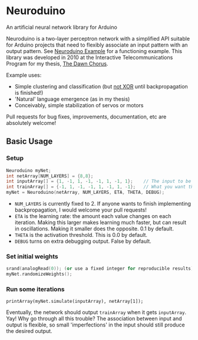 # Neuroduino
An artificial neural network library for Arduino

Neuroduino is a two-layer perceptron network with a simplified API suitable for Arduino projects that need to flexibly associate an input pattern with an output pattern.  See [Neuroduino Example](https://github.com/t3db0t/Neuroduino/blob/master/examples/Neuroduino_Example/Neuroduino_Example.pde) for a functioning example.  This library was developed in 2010 at the Interactive Telecommunications Program for my thesis, [The Dawn Chorus](http://log.liminastudio.com/itp/the-dawn-chorus).

Example uses:
- Simple clustering and classification (but [not XOR](https://www.quora.com/Why-cant-the-XOR-problem-be-solved-by-a-one-layer-perceptron) until backpropagation is finished!)
- 'Natural' language emergence (as in my thesis)
- Conceivably, simple stabilization of servos or motors

Pull requests for bug fixes, improvements, documentation, etc are absolutely welcome!

## Basic Usage

### Setup
```C++
Neuroduino myNet;
int netArray[NUM_LAYERS] = {8,8};
int inputArray[] = {1, -1, 1, -1, -1, 1, -1, 1};    // The input to be trained to
int trainArray[] = {-1, 1, -1, -1, 1, -1, 1, -1};   // What you want the network to output when it gets the inputArray
myNet = Neuroduino(netArray, NUM_LAYERS, ETA, THETA, DEBUG);
```

- `NUM_LAYERS` is currently fixed to 2. If anyone wants to finish implementing backpropagation, I would welcome your pull requests!
- `ETA` is the learning rate: the amount each value changes on each iteration. Making this larger makes learning much faster, but can result in oscillations. Making it smaller does the opposite. 0.1 by default.
- `THETA` is the activation threshold. This is 0.0 by default.
- `DEBUG` turns on extra debugging output. False by default.

### Set initial weights
```C++
srand(analogRead(0)); (or use a fixed integer for reproducible results)
myNet.randomizeWeights();
```

### Run some iterations
`printArray(myNet.simulate(inputArray), netArray[1]);`

Eventually, the network should output `trainArray` when it gets `inputArray`.  Yay! Why go through all this trouble? The association between input and output is flexible, so small 'imperfections' in the input should still produce the desired output.
